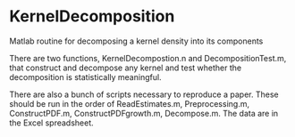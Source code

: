 # KernelDecomposition
Matlab routine for decomposing a kernel density into its components

There are two functions, KernelDecompostion.n and DecompositionTest.m, that construct and decompose any kernel and test whether the decomposition is statistically meaningful.

There are also a bunch of scripts necessary to reproduce a paper. These should be run in the order of ReadEstimates.m, Preprocessing.m, ConstructPDF.m, ConstructPDFgrowth.m, Decompose.m. The data are in the Excel spreadsheet.

